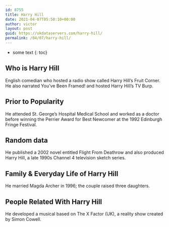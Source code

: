 ```yaml
---
id: 8755
title: Harry Hill
date: 2021-04-07T05:50:10+00:00
author: victor
layout: post
guid: https://ukdataservers.com/harry-hill/
permalink: /04/07/harry-hill/
---
```


* some text
{: toc}


## Who is Harry Hill



English comedian who hosted a radio show called Harry Hill&#8217;s Fruit Corner. He also narrated You&#8217;ve Been Framed! and hosted Harry Hill&#8217;s TV Burp.

                
                
                
## Prior to Popularity



He attended St. George&#8217;s Hospital Medical School and worked as a doctor before winning the Perrier Award for Best Newcomer at the 1992 Edinburgh Fringe Festival.

                
                
                
## Random data



He published a 2002 novel entitled Flight From Deathrow and also produced Harry Hill, a late 1990s Channel 4 television sketch series.

                
                
                
## Family & Everyday Life of Harry Hill



He married Magda Archer in 1996; the couple raised three daughters.

                
                
                
## People Related With Harry Hill



He developed a musical based on The X Factor (UK), a reality show created by Simon Cowell.

                
              
            
          
          
          